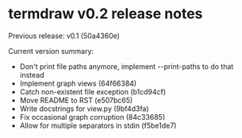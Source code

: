 termdraw v0.2 release notes
===========================

Previous release: v0.1 (50a4360e)

Current version summary:

+ Don't print file paths anymore, implement --print-paths to do that instead
+ Implement graph views (64f66384)
+ Catch non-existent file exception (b1cd94cf)
+ Move README to RST (e507bc65)
+ Write docstrings for view.py (9bf4d3fa)
+ Fix occasional graph corruption (84c33685)
+ Allow for multiple separators in stdin (f5be1de7)
